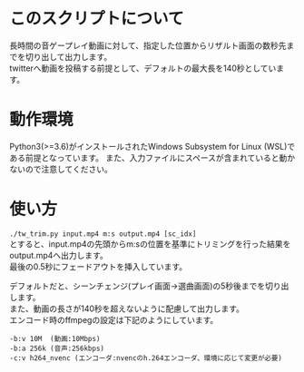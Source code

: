 # このスクリプトについて
長時間の音ゲープレイ動画に対して、指定した位置からリザルト画面の数秒先までを切り出して出力します。  
twitterへ動画を投稿する前提として、デフォルトの最大長を140秒としています。  

# 動作環境
Python3(>=3.6)がインストールされたWindows Subsystem for Linux (WSL)である前提となっています。
また、入力ファイルにスペースが含まれていると動かないので注意してください。

# 使い方
```./tw_trim.py input.mp4 m:s output.mp4 [sc_idx]```  
とすると、input.mp4の先頭からm:sの位置を基準にトリミングを行った結果をoutput.mp4へ出力します。  
最後の0.5秒にフェードアウトを挿入しています。

デフォルトだと、シーンチェンジ(プレイ画面->選曲画面)の5秒後までを切り出します。  
また、動画の長さが140秒を超えないように配慮して出力します。  
エンコード時のffmpegの設定は下記のようにしています。  
```
-b:v 10M  (動画:10Mbps)
-b:a 256k (音声:256kbps)
-c:v h264_nvenc (エンコーダ:nvencのh.264エンコーダ、環境に応じて変更が必要)
```
